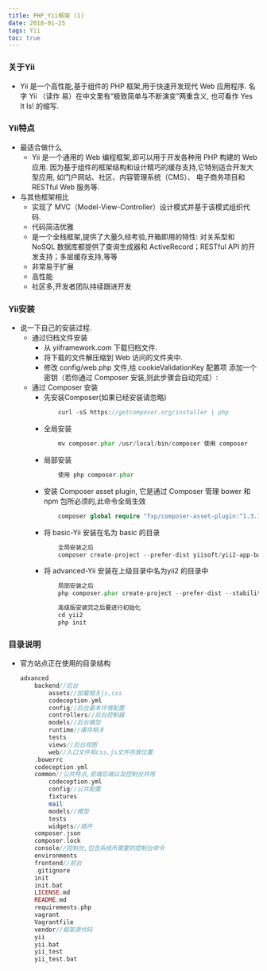 ```yaml
---
title: PHP_Yii框架 (1)
date: 2018-01-25
tags: Yii
toc: true
---
```


### 关于Yii
- Yii 是一个高性能,基于组件的 PHP 框架,用于快速开发现代 Web 应用程序. 名字 Yii （读作 易）在中文里有“极致简单与不断演变”两重含义, 也可看作 Yes It Is! 的缩写.

### Yii特点
- 最适合做什么
    * Yii 是一个通用的 Web 编程框架,即可以用于开发各种用 PHP 构建的 Web 应用. 因为基于组件的框架结构和设计精巧的缓存支持,它特别适合开发大型应用, 如门户网站、社区、内容管理系统（CMS）、 电子商务项目和 RESTful Web 服务等.
- 与其他框架相比
    * 实现了 MVC（Model-View-Controller）设计模式并基于该模式组织代码.
    * 代码简洁优雅
    * 是一个全栈框架,提供了大量久经考验,开箱即用的特性: 对关系型和 NoSQL 数据库都提供了查询生成器和 ActiveRecord；RESTful API 的开发支持；多层缓存支持,等等
    * 非常易于扩展
    * 高性能
    * 社区多,开发者团队持续跟进开发

<!-- more -->

### Yii安装
- 说一下自己的安装过程.
    * 通过归档文件安装
        * 从 yiiframework.com 下载归档文件.
        * 将下载的文件解压缩到 Web 访问的文件夹中.
        * 修改 config/web.php 文件,给 cookieValidationKey 配置项 添加一个密钥（若你通过 Composer 安装,则此步骤会自动完成）:
    * 通过 Composer 安装
        * 先安装Composer(如果已经安装请忽略) 
            ```php 
                curl -sS https://getcomposer.org/installer | php
            ```
        * 全局安装 
            ```php
                mv composer.phar /usr/local/bin/composer 使用 composer
            ```
        * 局部安装
            ```php
                使用 php composer.phar 
            ```
        * 安装 Composer asset plugin, 它是通过 Composer 管理 bower 和 npm 包所必须的,此命令全局生效 
            ```php
                composer global require "fxp/composer-asset-plugin:^1.3.1"
            ```
        * 将 basic-Yii 安装在名为 basic 的目录
            ```php
                全局安装之后
                composer create-project --prefer-dist yiisoft/yii2-app-basic basic
            ```
        * 将 advanced-Yii 安装在上级目录中名为yii2 的目录中
            ```php
                局部安装之后
                php composer.phar create-project --prefer-dist --stability=dev yiisoft/yii2-app-advanced ../yii2

                高级版安装完之后要进行初始化  
                cd yii2
                php init
            ```

### 目录说明
- 官方站点正在使用的目录结构
    ```php
    advanced
        backend//后台
            assets//加载相关js,css
            codeception.yml
            config//后台基本环境配置
            controllers//后台控制器
            models//后台模型
            runtime//缓存相关
            tests
            views//后台视图
            web//入口文件和css,js文件存放位置
        .bowerrc
        codeception.yml
        common//公共特点,前端后端以及控制台共用
            codeception.yml
            config//公共配置
            fixtures
            mail
            models//模型
            tests
            widgets//插件
        composer.json
        composer.lock
        console//控制台,包含系统所需要的控制台命令
        environments
        frontend//前台
        .gitignore
        init
        init.bat
        LICENSE.md
        README.md
        requirements.php
        vagrant
        Vagrantfile
        vendor//框架源代码
        yii
        yii.bat
        yii_test
        yii_test.bat
    ```